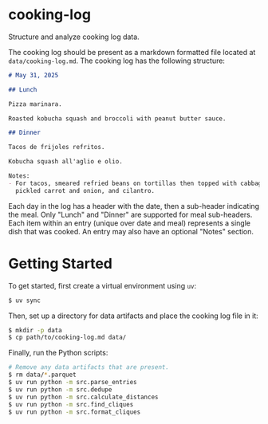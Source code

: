 # cooking-log

Structure and analyze cooking log data.

The cooking log should be present as a markdown formatted file located at
`data/cooking-log.md`. The cooking log has the following structure:

```markdown
# May 31, 2025

## Lunch

Pizza marinara.

Roasted kobucha squash and broccoli with peanut butter sauce.

## Dinner

Tacos de frijoles refritos.

Kobucha squash all'aglio e olio.

Notes:
- For tacos, smeared refried beans on tortillas then topped with cabbage,
  pickled carrot and onion, and cilantro.
```

Each day in the log has a header with the date, then a sub-header indicating
the meal. Only "Lunch" and "Dinner" are supported for meal sub-headers. Each
item within an entry (unique over date and meal) represents a single dish that
was cooked. An entry may also have an optional "Notes" section.


# Getting Started

To get started, first create a virtual environment using `uv`:
```bash
$ uv sync
```

Then, set up a directory for data artifacts and place the cooking log file in
it:
```bash
$ mkdir -p data
$ cp path/to/cooking-log.md data/
```

Finally, run the Python scripts:
```bash
# Remove any data artifacts that are present.
$ rm data/*.parquet
$ uv run python -m src.parse_entries
$ uv run python -m src.dedupe
$ uv run python -m src.calculate_distances
$ uv run python -m src.find_cliques
$ uv run python -m src.format_cliques
```
